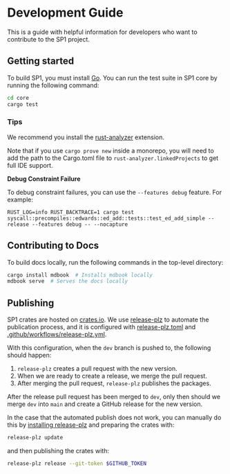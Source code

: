 # Development Guide

This is a guide with helpful information for developers who want to contribute to the SP1 project.

## Getting started

To build SP1, you must install [Go](https://go.dev/doc/install). You can run the test suite in SP1 core by running the following command:

```bash
cd core
cargo test
```

### Tips

We recommend you install the [rust-analyzer](https://marketplace.visualstudio.com/items?itemName=rust-lang.rust-analyzer) extension.

Note that if you use `cargo prove new` inside a monorepo, you will need to add the path to the Cargo.toml file to `rust-analyzer.linkedProjects` to get full IDE support.

**Debug Constraint Failure**

To debug constraint failures, you can use the `--features debug` feature. For example:

```
RUST_LOG=info RUST_BACKTRACE=1 cargo test syscall::precompiles::edwards::ed_add::tests::test_ed_add_simple --release --features debug -- --nocapture
```

## Contributing to Docs

To build docs locally, run the following commands in the top-level directory:

```bash
cargo install mdbook  # Installs mdbook locally
mdbook serve  # Serves the docs locally
```

## Publishing

SP1 crates are hosted on [crates.io](https://crates.io/search?q=sp1). We use
[release-plz](https://release-plz.ieni.dev/) to automate the publication process, and it is configured
with [release-plz.toml](./release-plz.toml) and [.github/workflows/release-plz.yml](./.github/workflows/release-plz.yml).

With this configuration, when the `dev` branch is pushed to, the following should happen:

1. `release-plz` creates a pull request with the new version.
2. When we are ready to create a release, we merge the pull request.
3. After merging the pull request, `release-plz` publishes the packages.

After the release pull request has been merged to `dev`, only then should we merge `dev` into `main`
and create a GitHub release for the new version.

In the case that the automated publish does not work, you can manually do this by [installing
release-plz](https://release-plz.ieni.dev/docs/usage/installation) and preparing the crates with:

```bash
release-plz update
```

and then publishing the crates with:

```bash
release-plz release --git-token $GITHUB_TOKEN
```
